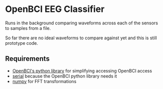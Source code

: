 # OpenBCI EEG Classifier
Runs in the background comparing waveforms across each of the sensors to samples from a file.

So far there are no ideal waveforms to compare against yet and this is still prototype code.

## Requirements
* [OpenBCI's python library](https://github.com/OpenBCI/OpenBCI_Python) for simplifying accessing OpenBCI access
* [serial](https://pypi.python.org/pypi/pyserial) because the OpenBCI python library needs it
* [numpy](http://numpy.org) for FFT transformations

